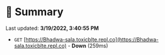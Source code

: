 # 📖 Summary
Last updated: **3/19/2022, 3:40:55 PM**

- `GET` [https://Bhadwa-sala.toxicblte.repl.co](https://Bhadwa-sala.toxicblte.repl.co) - **Down** (259ms)
